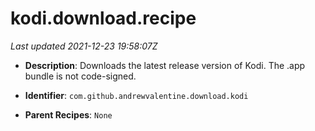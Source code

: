 # kodi.download.recipe

_Last updated 2021-12-23 19:58:07Z_

- **Description**: Downloads the latest release version of Kodi. The .app bundle is not code-signed.

- **Identifier**: `com.github.andrewvalentine.download.kodi`

- **Parent Recipes**: `None`